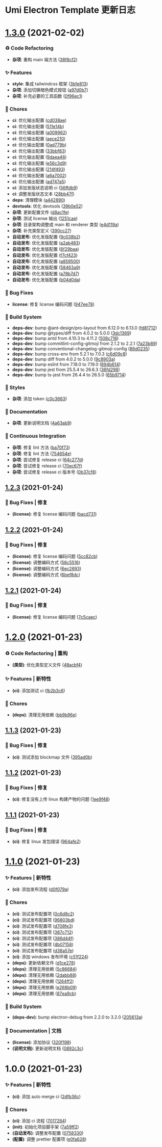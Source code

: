 # Umi Electron Template 更新日志

# [1.3.0](https://github.com/arvinxx/umi-electron-template/compare/v1.2.3...v1.3.0) (2021-02-02)


### ♻ Code Refactoring

* **杂项**: 重构 main 端方法 ([38f8cf2](https://github.com/arvinxx/umi-electron-template/commit/38f8cf2))


### ✨ Features

* **style**: 集成 tailwindcss 框架 ([3bfe813](https://github.com/arvinxx/umi-electron-template/commit/3bfe813))
* **杂项**: 添加切换暗色模式按钮 ([a97d0b7](https://github.com/arvinxx/umi-electron-template/commit/a97d0b7))
* **杂项**: 补充必要的工具函数 ([0f96ec1](https://github.com/arvinxx/umi-electron-template/commit/0f96ec1))


### 🎫 Chores

* **ci**: 优化输出配置 ([cd038ae](https://github.com/arvinxx/umi-electron-template/commit/cd038ae))
* **ci**: 优化输出配置 ([511e14b](https://github.com/arvinxx/umi-electron-template/commit/511e14b))
* **ci**: 优化输出配置 ([a009962](https://github.com/arvinxx/umi-electron-template/commit/a009962))
* **ci**: 优化输出配置 ([aece210](https://github.com/arvinxx/umi-electron-template/commit/aece210))
* **ci**: 优化输出配置 ([0ad779b](https://github.com/arvinxx/umi-electron-template/commit/0ad779b))
* **ci**: 优化输出配置 ([33bbf83](https://github.com/arvinxx/umi-electron-template/commit/33bbf83))
* **ci**: 优化输出配置 ([9daea46](https://github.com/arvinxx/umi-electron-template/commit/9daea46))
* **ci**: 优化输出配置 ([e56c3d9](https://github.com/arvinxx/umi-electron-template/commit/e56c3d9))
* **ci**: 优化输出配置 ([214f493](https://github.com/arvinxx/umi-electron-template/commit/214f493))
* **ci**: 优化输出配置 ([a6a7002](https://github.com/arvinxx/umi-electron-template/commit/a6a7002))
* **ci**: 优化输出配置 ([ad747a5](https://github.com/arvinxx/umi-electron-template/commit/ad747a5))
* **ci**: 添加发版状态说明 ci ([56ffdb9](https://github.com/arvinxx/umi-electron-template/commit/56ffdb9))
* **ci**: 调整发版状态文本 ([28bb47f](https://github.com/arvinxx/umi-electron-template/commit/28bb47f))
* **deps**: 清理模块 ([a442890](https://github.com/arvinxx/umi-electron-template/commit/a442890))
* **devtools**: 优化 devtools ([39b0e52](https://github.com/arvinxx/umi-electron-template/commit/39b0e52))
* **杂项**: 更新配置文件 ([d8ac1fe](https://github.com/arvinxx/umi-electron-template/commit/d8ac1fe))
* **杂项**: 测试 license 输出 ([1251cae](https://github.com/arvinxx/umi-electron-template/commit/1251cae))
* **杂项**: 目录架构调整成 main 和 renderer 类型 ([e4d119a](https://github.com/arvinxx/umi-electron-template/commit/e4d119a))
* **杂项**: 补充类型定义 ([390cc27](https://github.com/arvinxx/umi-electron-template/commit/390cc27))
* **自动发布**: 优化发版配置 ([9c038b2](https://github.com/arvinxx/umi-electron-template/commit/9c038b2))
* **自动发布**: 优化发版配置 ([a2ab483](https://github.com/arvinxx/umi-electron-template/commit/a2ab483))
* **自动发布**: 优化发版配置 ([6f29baa](https://github.com/arvinxx/umi-electron-template/commit/6f29baa))
* **自动发布**: 优化发版配置 ([f7cf423](https://github.com/arvinxx/umi-electron-template/commit/f7cf423))
* **自动发布**: 优化发版配置 ([a859500](https://github.com/arvinxx/umi-electron-template/commit/a859500))
* **自动发布**: 优化发版配置 ([58463a9](https://github.com/arvinxx/umi-electron-template/commit/58463a9))
* **自动发布**: 优化发版配置 ([a78b7d7](https://github.com/arvinxx/umi-electron-template/commit/a78b7d7))
* **自动发布**: 优化发版配置 ([b04d0da](https://github.com/arvinxx/umi-electron-template/commit/b04d0da))


### 🐛 Bug Fixes

* **license**: 修复 license 编码问题 ([947ee78](https://github.com/arvinxx/umi-electron-template/commit/947ee78))


### 👷 Build System

* **deps-dev**: bump @ant-design/pro-layout from 6.12.0 to 6.13.0 ([fd81712](https://github.com/arvinxx/umi-electron-template/commit/fd81712))
* **deps-dev**: bump @types/diff from 4.0.2 to 5.0.0 ([3dc1369](https://github.com/arvinxx/umi-electron-template/commit/3dc1369))
* **deps-dev**: bump antd from 4.10.3 to 4.11.2 ([508c716](https://github.com/arvinxx/umi-electron-template/commit/508c716))
* **deps-dev**: bump commitlint-config-gitmoji from 2.1.2 to 2.2.1 ([7a23b89](https://github.com/arvinxx/umi-electron-template/commit/7a23b89))
* **deps-dev**: bump conventional-changelog-gitmoji-config ([86d0235](https://github.com/arvinxx/umi-electron-template/commit/86d0235))
* **deps-dev**: bump cross-env from 5.2.1 to 7.0.3 ([c6d09c8](https://github.com/arvinxx/umi-electron-template/commit/c6d09c8))
* **deps-dev**: bump diff from 4.0.2 to 5.0.0 ([9c8903a](https://github.com/arvinxx/umi-electron-template/commit/9c8903a))
* **deps-dev**: bump eslint from 7.18.0 to 7.19.0 ([894b614](https://github.com/arvinxx/umi-electron-template/commit/894b614))
* **deps-dev**: bump jest from 25.5.4 to 26.6.3 ([36fd298](https://github.com/arvinxx/umi-electron-template/commit/36fd298))
* **deps-dev**: bump ts-jest from 26.4.4 to 26.5.0 ([65b9714](https://github.com/arvinxx/umi-electron-template/commit/65b9714))


### 💄 Styles

* **杂项**: 添加 token ([c0c3663](https://github.com/arvinxx/umi-electron-template/commit/c0c3663))


### 📝 Documentation

* **杂项**: 更新说明文档 ([4a63ab9](https://github.com/arvinxx/umi-electron-template/commit/4a63ab9))


### 🔧 Continuous Integration

* **杂项**: 修复 lint 方法 ([ba70f73](https://github.com/arvinxx/umi-electron-template/commit/ba70f73))
* **杂项**: 修复 lint 方法 ([754654e](https://github.com/arvinxx/umi-electron-template/commit/754654e))
* **杂项**: 尝试修复 release ci ([64c277d](https://github.com/arvinxx/umi-electron-template/commit/64c277d))
* **杂项**: 尝试修复 release ci ([70ec67f](https://github.com/arvinxx/umi-electron-template/commit/70ec67f))
* **杂项**: 尝试修复 release ci 版本号 ([0b37cf8](https://github.com/arvinxx/umi-electron-template/commit/0b37cf8))

## [1.2.3](https://github.com/arvinxx/umi-electron-template/compare/v1.2.2...v1.2.3) (2021-01-24)


### 🐛 Bug Fixes | 修复

* **(license)**: 修复 license 编码问题 ([bacd731](https://github.com/arvinxx/umi-electron-template/commit/bacd731))

## [1.2.2](https://github.com/arvinxx/umi-electron-template/compare/v1.2.1...v1.2.2) (2021-01-24)


### 🐛 Bug Fixes | 修复

* **(license)**: 修复 license 编码问题 ([5cc82cb](https://github.com/arvinxx/umi-electron-template/commit/5cc82cb))
* **(license)**: 调整编码方式 ([56c5516](https://github.com/arvinxx/umi-electron-template/commit/56c5516))
* **(license)**: 调整编码方式 ([6ec2693](https://github.com/arvinxx/umi-electron-template/commit/6ec2693))
* **(license)**: 调整编码方式 ([6bef8dc](https://github.com/arvinxx/umi-electron-template/commit/6bef8dc))

## [1.2.1](https://github.com/arvinxx/umi-electron-template/compare/v1.2.0...v1.2.1) (2021-01-24)


### 🐛 Bug Fixes | 修复

* **(license)**: 修复 license 编码问题 ([7c5caec](https://github.com/arvinxx/umi-electron-template/commit/7c5caec))

# [1.2.0](https://github.com/arvinxx/umi-electron-template/compare/v1.1.3...v1.2.0) (2021-01-23)


### ♻ Code Refactoring | 重构

* **(类型)**: 优化类型定义文件 ([48acbf4](https://github.com/arvinxx/umi-electron-template/commit/48acbf4))


### ✨ Features | 新特性

* **(ci)**: 添加测试 ci ([fb2b3c6](https://github.com/arvinxx/umi-electron-template/commit/fb2b3c6))


### 🎫 Chores

* **(deps)**: 清理无用依赖 ([bb9b96e](https://github.com/arvinxx/umi-electron-template/commit/bb9b96e))

## [1.1.3](https://github.com/arvinxx/umi-electron-template/compare/v1.1.2...v1.1.3) (2021-01-23)


### 🐛 Bug Fixes | 修复

* **(ci)**: 测试添加 blockmap 文件 ([395ad0b](https://github.com/arvinxx/umi-electron-template/commit/395ad0b))

## [1.1.2](https://github.com/arvinxx/umi-electron-template/compare/v1.1.1...v1.1.2) (2021-01-23)


### 🐛 Bug Fixes | 修复

* **(ci)**: 修复没有上传 linux 构建产物的问题 ([1ee9f48](https://github.com/arvinxx/umi-electron-template/commit/1ee9f48))

## [1.1.1](https://github.com/arvinxx/umi-electron-template/compare/v1.1.0...v1.1.1) (2021-01-23)


### 🐛 Bug Fixes | 修复

* **(ci)**: 修复 linux 发包错误 ([964afe2](https://github.com/arvinxx/umi-electron-template/commit/964afe2))

# [1.1.0](https://github.com/arvinxx/umi-electron-template/compare/v1.0.0...v1.1.0) (2021-01-23)


### ✨ Features | 新特性

* **(ci)**: 添加发布流程 ([d0f079a](https://github.com/arvinxx/umi-electron-template/commit/d0f079a))


### 🎫 Chores

* **(ci)**: 测试发布配置项 ([0c6d8c2](https://github.com/arvinxx/umi-electron-template/commit/0c6d8c2))
* **(ci)**: 测试发布配置项 ([96803bd](https://github.com/arvinxx/umi-electron-template/commit/96803bd))
* **(ci)**: 测试发布配置项 ([d708fe3](https://github.com/arvinxx/umi-electron-template/commit/d708fe3))
* **(ci)**: 测试发布配置项 ([387c712](https://github.com/arvinxx/umi-electron-template/commit/387c712))
* **(ci)**: 测试发布配置项 ([386d44f](https://github.com/arvinxx/umi-electron-template/commit/386d44f))
* **(ci)**: 测试发布配置项 ([4b07158](https://github.com/arvinxx/umi-electron-template/commit/4b07158))
* **(ci)**: 测试发布配置项 ([d38a57e](https://github.com/arvinxx/umi-electron-template/commit/d38a57e))
* **(ci)**: 添加 windows 发布环境 ([c51f224](https://github.com/arvinxx/umi-electron-template/commit/c51f224))
* **(deps)**: 更新依赖文件 ([d1ce278](https://github.com/arvinxx/umi-electron-template/commit/d1ce278))
* **(deps)**: 清理无用依赖 ([5c86684](https://github.com/arvinxx/umi-electron-template/commit/5c86684))
* **(deps)**: 清理无用依赖 ([2dabb88](https://github.com/arvinxx/umi-electron-template/commit/2dabb88))
* **(deps)**: 清理无用依赖 ([1264ff2](https://github.com/arvinxx/umi-electron-template/commit/1264ff2))
* **(deps)**: 清理无用依赖 ([e268b09](https://github.com/arvinxx/umi-electron-template/commit/e268b09))
* **(deps)**: 清理无用依赖 ([87ea9cb](https://github.com/arvinxx/umi-electron-template/commit/87ea9cb))


### 👷‍ Build System

* **(deps-dev)**: bump electron-debug from 2.2.0 to 3.2.0 ([205613a](https://github.com/arvinxx/umi-electron-template/commit/205613a))


### 📝 Documentation | 文档

* **(license)**: 添加协议 ([320f198](https://github.com/arvinxx/umi-electron-template/commit/320f198))
* **(说明文档)**: 更新说明文档 ([0892c3c](https://github.com/arvinxx/umi-electron-template/commit/0892c3c))

# 1.0.0 (2021-01-23)


### ✨ Features | 新特性

* **(ci)**: 添加 auto merge ci ([2dfb36c](https://github.com/arvinxx/umi-electron-template/commit/2dfb36c))


### 🎫 Chores

* **(ci)**: 添加 ci 流程 ([7017284](https://github.com/arvinxx/umi-electron-template/commit/7017284))
* **(init)**: 初始化项目脚手架 ([7a59ff2](https://github.com/arvinxx/umi-electron-template/commit/7a59ff2))
* **(自动发布)**: 调整发布配置 ([0758330](https://github.com/arvinxx/umi-electron-template/commit/0758330))
* **(配置)**: 调整 prettier 配置项 ([e0fa628](https://github.com/arvinxx/umi-electron-template/commit/e0fa628))
